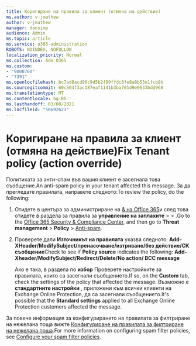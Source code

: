 ```yaml
---
title: Коригиране на правила за клиент (отмяна на действие)
ms.author: v-jmathew
author: v-jmathew
manager: dansimp
audience: Admin
ms.topic: article
ms.service: o365-administration
ROBOTS: NOINDEX, NOFOLLOW
localization_priority: Normal
ms.collection: Adm_O365
ms.custom:
- "9000760"
- "7391"
ms.openlocfilehash: bc7ad8acd86c9d5b2f99ffdc6fe8a8b53e1fcb8b
ms.sourcegitcommit: 60c504f3ac187eaf1141b3ba701d9e0633bdd968
ms.translationtype: MT
ms.contentlocale: bg-BG
ms.lasthandoff: 03/08/2021
ms.locfileid: "50692623"
---
```

# <a name="fix-tenant-policy-action-override"></a><span data-ttu-id="8291c-102">Коригиране на правила за клиент (отмяна на действие)</span><span class="sxs-lookup"><span data-stu-id="8291c-102">Fix Tenant policy (action override)</span></span>

<span data-ttu-id="8291c-103">Политиката за анти-спам във вашия клиент е засегнала това съобщение.</span><span class="sxs-lookup"><span data-stu-id="8291c-103">An anti-spam policy in your tenant affected this message.</span></span> <span data-ttu-id="8291c-104">За да прегледате правилата, направете следното:</span><span class="sxs-lookup"><span data-stu-id="8291c-104">To review the policy, do the following:</span></span>

1. <span data-ttu-id="8291c-105">Отидете в центъра за администриране на [& на Office 365](https://go.microsoft.com/fwlink/p/?linkid=2077143)и след това отидете в раздела за правила за **управление на заплахите**  >    >  [](https://go.microsoft.com/fwlink/?linkid=2101518).</span><span class="sxs-lookup"><span data-stu-id="8291c-105">Go to the [Office 365 Security & Compliance Center](https://go.microsoft.com/fwlink/p/?linkid=2077143), and then go to **Threat management** > **Policy** > [Anti-spam](https://go.microsoft.com/fwlink/?linkid=2101518).</span></span>
2. <span data-ttu-id="8291c-106">Проверете дали **Източникът на правилата** указва следното:  **Add-XHeader/ModifySubject/пренасочване/изтриване/без действие/СК съобщение**</span><span class="sxs-lookup"><span data-stu-id="8291c-106">Check to see if **Policy source** indicates the following:  **Add-Xheader/ModifySubject/Redirect/Delete/No action/ BCC message**</span></span>

    <span data-ttu-id="8291c-107">Ако е така, в раздела по **избор** Проверете настройките за правилата, които са засегнали съобщението.</span><span class="sxs-lookup"><span data-stu-id="8291c-107">If so, on the **Custom** tab, check the settings of the policy that affected the message.</span></span> <span data-ttu-id="8291c-108">Възможно е **стандартните настройки** , приложени към всички клиенти на Exchange Online Protection, да са засегнали съобщението.</span><span class="sxs-lookup"><span data-stu-id="8291c-108">It's possible that the **Standard settings** applied to all Exchange Online Protection customers affected the message.</span></span>

<span data-ttu-id="8291c-109">За повече информация за конфигурирането на правилата за филтриране на нежелана поща вижте [Конфигуриране на правилата за филтриране на нежелана поща](https://go.microsoft.com/fwlink/?linkid=2101431).</span><span class="sxs-lookup"><span data-stu-id="8291c-109">For more information on configuring spam filter policies, see [Configure your spam filter policies](https://go.microsoft.com/fwlink/?linkid=2101431).</span></span>
